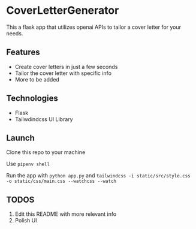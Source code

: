 # CoverLetterGenerator
This a flask app that utilizes openai APIs to tailor a cover letter for your needs.

## Features
- Create cover letters in just a few seconds
- Tailor the cover letter with specific info
- More to be added

## Technologies
- Flask
- Tailwdindcss UI Library

## Launch
Clone this repo to your machine

Use `pipenv shell`

Run the app with 
```python app.py``` and ```tailwindcss -i static/src/style.css -o static/css/main.css --watchcss --watch```

## TODOS
1. Edit this README with more relevant info
2. Polish UI